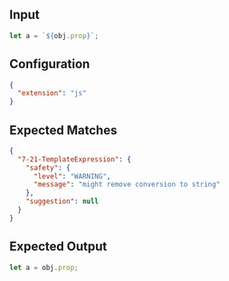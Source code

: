 
## Input
```javascript input
let a = `${obj.prop}`;
```

## Configuration
```json configuration
{
  "extension": "js"
}
```

## Expected Matches
```json expected matches
{
  "7-21-TemplateExpression": {
    "safety": {
      "level": "WARNING",
      "message": "might remove conversion to string"
    },
    "suggestion": null
  }
}
```

## Expected Output
```javascript expected output
let a = obj.prop;
```
